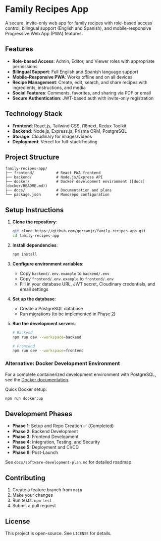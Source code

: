 # Family Recipes App

A secure, invite-only web app for family recipes with role-based access control, bilingual support (English and Spanish), and mobile-responsive Progressive Web App (PWA) features.

## Features

- **Role-based Access**: Admin, Editor, and Viewer roles with appropriate permissions
- **Bilingual Support**: Full English and Spanish language support
- **Mobile-Responsive PWA**: Works offline and on all devices
- **Recipe Management**: Create, edit, search, and share recipes with ingredients, instructions, and media
- **Social Features**: Comments, favorites, and sharing via PDF or email
- **Secure Authentication**: JWT-based auth with invite-only registration

## Technology Stack

- **Frontend**: React.js, Tailwind CSS, i18next, Redux Toolkit
- **Backend**: Node.js, Express.js, Prisma ORM, PostgreSQL
- **Storage**: Cloudinary for images/videos
- **Deployment**: Vercel for full-stack hosting

## Project Structure

```
family-recipes-app/
├── frontend/          # React PWA frontend
├── backend/           # Node.js/Express API
├── docker/            # Docker development environment ([docs](docker/README.md))
├── docs/              # Documentation and plans
└── package.json       # Monorepo configuration
```

## Setup Instructions

1. **Clone the repository**:

   ```bash
   git clone https://github.com/gercamjr/family-recipes-app.git
   cd family-recipes-app
   ```

2. **Install dependencies**:

   ```bash
   npm install
   ```

3. **Configure environment variables**:
   - Copy `backend/.env.example` to `backend/.env`
   - Copy `frontend/.env.example` to `frontend/.env`
   - Fill in your database URL, JWT secret, Cloudinary credentials, and email settings

4. **Set up the database**:
   - Create a PostgreSQL database
   - Run migrations (to be implemented in Phase 2)

5. **Run the development servers**:

   ```bash
   # Backend
   npm run dev --workspace=backend

   # Frontend
   npm run dev --workspace=frontend
   ```

### Alternative: Docker Development Environment

For a complete containerized development environment with PostgreSQL, see the [Docker documentation](docker/README.md).

Quick Docker setup:

```bash
npm run docker:up
```

## Development Phases

- **Phase 1**: Setup and Repo Creation ✅ (Completed)
- **Phase 2**: Backend Development
- **Phase 3**: Frontend Development
- **Phase 4**: Integration, Testing, and Security
- **Phase 5**: Deployment and CI/CD
- **Phase 6**: Post-Launch

See `docs/software-development-plan.md` for detailed roadmap.

## Contributing

1. Create a feature branch from `main`
2. Make your changes
3. Run tests: `npm test`
4. Submit a pull request

## License

This project is open-source. See `LICENSE` for details.
